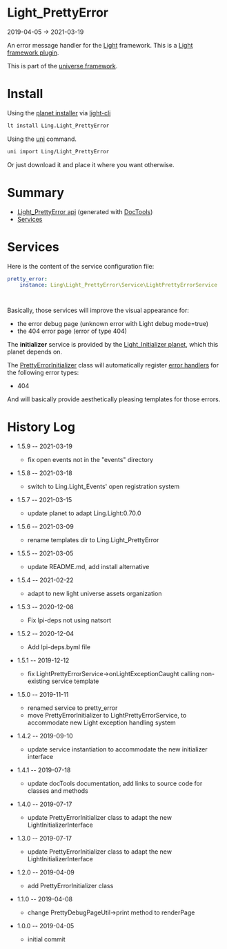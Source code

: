 Light_PrettyError
===========
2019-04-05 -> 2021-03-19



An error message handler for the [Light](https://github.com/lingtalfi/Light) framework.
This is a [Light framework plugin](https://github.com/lingtalfi/Light/blob/master/doc/pages/plugin.md).


This is part of the [universe framework](https://github.com/karayabin/universe-snapshot).




Install
==========
Using the [planet installer](https://github.com/lingtalfi/Light_PlanetInstaller) via [light-cli](https://github.com/lingtalfi/Light_Cli)
```bash
lt install Ling.Light_PrettyError
```

Using the [uni](https://github.com/lingtalfi/universe-naive-importer) command.
```bash
uni import Ling/Light_PrettyError
```

Or just download it and place it where you want otherwise.






Summary
===========
- [Light_PrettyError api](https://github.com/lingtalfi/Light_PrettyError/blob/master/doc/api/Ling/Light_PrettyError.md) (generated with [DocTools](https://github.com/lingtalfi/DocTools))
- [Services](#services)



Services
=========

Here is the content of the service configuration file:

```yaml
pretty_error:
    instance: Ling\Light_PrettyError\Service\LightPrettyErrorService




```

Basically, those services will improve the visual appearance for:

- the error debug page (unknown error with Light debug mode=true)
- the 404 error page (error of type 404)


The **initializer** service is provided by the [Light_Initializer planet](https://github.com/lingtalfi/Light_Initializer), which this planet depends on.


The [PrettyErrorInitializer](https://github.com/lingtalfi/Light_PrettyError/blob/master/doc/api/Ling/Light_PrettyError/Initializer/PrettyErrorInitializer.md) class will
automatically register [error handlers](https://github.com/lingtalfi/Light/blob/master/doc/api/Ling/Light/Core/Light.md#error-handlers) for the following error types:

- 404

And will basically provide aesthetically pleasing templates for those errors.
 






History Log
=============
    

- 1.5.9 -- 2021-03-19

    - fix open events not in the "events" directory

- 1.5.8 -- 2021-03-18

    - switch to Ling.Light_Events' open registration system
  
- 1.5.7 -- 2021-03-15

    - update planet to adapt Ling.Light:0.70.0

- 1.5.6 -- 2021-03-09

    - rename templates dir to Ling.Light_PrettyError

- 1.5.5 -- 2021-03-05

    - update README.md, add install alternative

- 1.5.4 -- 2021-02-22

   - adapt to new light universe assets organization

- 1.5.3 -- 2020-12-08

    - Fix lpi-deps not using natsort

- 1.5.2 -- 2020-12-04

    - Add lpi-deps.byml file

- 1.5.1 -- 2019-12-12

    - fix LightPrettyErrorService->onLightExceptionCaught calling non-existing service template
    
- 1.5.0 -- 2019-11-11

    - renamed service to pretty_error
    - move PrettyErrorInitializer to LightPrettyErrorService, to accommodate new Light exception handling system
    
- 1.4.2 -- 2019-09-10

    - update service instantiation to accommodate the new initializer interface
        
- 1.4.1 -- 2019-07-18

    - update docTools documentation, add links to source code for classes and methods
        
- 1.4.0 -- 2019-07-17

    - update PrettyErrorInitializer class to adapt the new LightInitializerInterface
    
- 1.3.0 -- 2019-07-17

    - update PrettyErrorInitializer class to adapt the new LightInitializerInterface
    
- 1.2.0 -- 2019-04-09

    - add PrettyErrorInitializer class
    
- 1.1.0 -- 2019-04-08

    - change PrettyDebugPageUtil->print method to renderPage
    
- 1.0.0 -- 2019-04-05

    - initial commit